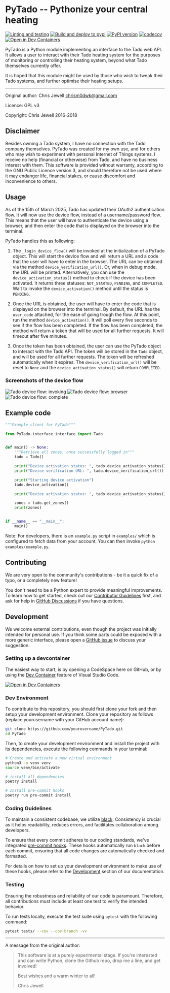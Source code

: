 # PyTado -- Pythonize your central heating

[![Linting and testing](https://github.com/wmalgadey/PyTado/actions/workflows/lint-and-test-matrix.yml/badge.svg)](https://github.com/wmalgadey/PyTado/actions/workflows/lint-and-test-matrix.yml)
[![Build and deploy to pypi](https://github.com/wmalgadey/PyTado/actions/workflows/publish-to-pypi.yml/badge.svg?event=release)](https://github.com/wmalgadey/PyTado/actions/workflows/publish-to-pypi.yml)
[![PyPI version](https://badge.fury.io/py/python-tado.svg)](https://badge.fury.io/py/python-tado)
[![codecov](https://codecov.io/github/wmalgadey/PyTado/graph/badge.svg?token=14TT00IWJI)](https://codecov.io/github/wmalgadey/PyTado)
[![Open in Dev Containers][devcontainer-shield]][devcontainer]

PyTado is a Python module implementing an interface to the Tado web API. It allows a user to interact with their
Tado heating system for the purposes of monitoring or controlling their heating system, beyond what Tado themselves
currently offer.

It is hoped that this module might be used by those who wish to tweak their Tado systems, and further optimise their
heating setups.

---

Original author: Chris Jewell <chrism0dwk@gmail.com>

Licence: GPL v3

Copyright: Chris Jewell 2016-2018

## Disclaimer

Besides owning a Tado system, I have no connection with the Tado company themselves. PyTado was created for my own use,
and for others who may wish to experiment with personal Internet of Things systems. I receive no help (financial or
otherwise) from Tado, and have no business interest with them. This software is provided without warranty, according to
the GNU Public Licence version 3, and should therefore not be used where it may endanger life, financial stakes, or
cause discomfort and inconvenience to others.

## Usage

As of the 15th of March 2025, Tado has updated their OAuth2 authentication flow. It will now use the device flow, instead of a username/password flow. This means that the user will have to authenticate the device using a browser, and then enter the code that is displayed on the browser into the terminal.

PyTado handles this as following:

1. The `_login_device_flow()` will be invoked at the initialization of a PyTado object. This will start the device flow and will return a URL and a code that the user will have to enter in the browser. The URL can be obtained via the method `device_verification_url()`. Or, when in debug mode, the URL will be printed. Alternatively, you can use the `device_activation_status()` method to check if the device has been activated. It returns three statuses: `NOT_STARTED`, `PENDING`, and `COMPLETED`. Wait to invoke the `device_activation()` method until the status is `PENDING`.

2. Once the URL is obtained, the user will have to enter the code that is displayed on the browser into the terminal. By default, the URL has the `user_code` attached, for the ease of going trough the flow. At this point, run the method `device_activation()`. It will poll every five seconds to see if the flow has been completed. If the flow has been completed, the method will return a token that will be used for all further requests. It will timeout after five minutes.

3. Once the token has been obtained, the user can use the PyTado object to interact with the Tado API. The token will be stored in the `Tado` object, and will be used for all further requests. The token will be refreshed automatically when it expires.
The `device_verification_url()` will be reset to `None` and the `device_activation_status()` will return `COMPLETED`.

### Screenshots of the device flow

![Tado device flow: invoking](/screenshots/tado-device-flow-0.png)
![Tado device flow: browser](/screenshots/tado-device-flow-1.png)
![Tado device flow: complete](/screenshots/tado-device-flow-2.png)

## Example code

```python
"""Example client for PyTado"""

from PyTado.interface.interface import Tado


def main() -> None:
    """Retrieve all zones, once successfully logged in"""
    tado = Tado()

    print("Device activation status: ", tado.device_activation_status())
    print("Device verification URL: ", tado.device_verification_url())

    print("Starting device activation")
    tado.device_activation()

    print("Device activation status: ", tado.device_activation_status())

    zones = tado.get_zones()
    print(zones)


if __name__ == "__main__":
    main()
```

Note: For developers, there is an `example.py` script in `examples/` which is configured to fetch data from your account.
You can then invoke `python examples/example.py`.


## Contributing

We are very open to the community's contributions - be it a quick fix of a typo, or a completely new feature!

You don't need to be a Python expert to provide meaningful improvements. To learn how to get started, check out our
[Contributor Guidelines](https://github.com/wmalgadey/econnect-python/blob/main/CONTRIBUTING.md) first, and ask for help
in [GitHub Discussions](https://github.com/wmalgadey/PyTado/discussions) if you have questions.

## Development

We welcome external contributions, even though the project was initially intended for personal use. If you think some
parts could be exposed with a more generic interface, please open a [GitHub issue](https://github.com/wmalgadey/PyTado/issues)
to discuss your suggestion.

### Setting up a devcontainer

The easiest way to start, is by opening a CodeSpace here on GitHub, or by using
the [Dev Container][devcontainer] feature of Visual Studio Code.

[![Open in Dev Containers][devcontainer-shield]][devcontainer]

### Dev Environment

To contribute to this repository, you should first clone your fork and then setup your development environment. Clone
your repository as follows (replace yourusername with your GitHub account name):

```bash
git clone https://github.com/yourusername/PyTado.git
cd PyTado
```

Then, to create your development environment and install the project with its dependencies, execute the following
commands in your terminal:

```bash
# Create and activate a new virtual environment
python3 -m venv venv
source venv/bin/activate

# install all dependencies
poetry install

# Install pre-commit hooks
poetry run pre-commit install
```

### Coding Guidelines

To maintain a consistent codebase, we utilize [black][1]. Consistency is crucial as it helps readability, reduces errors,
and facilitates collaboration among developers.

To ensure that every commit adheres to our coding standards, we've integrated [pre-commit hooks][2]. These hooks
automatically run `black` before each commit, ensuring that all code changes are automatically checked and formatted.

For details on how to set up your development environment to make use of these hooks, please refer to the
[Development][3] section of our documentation.

[1]: https://github.com/ambv/black
[2]: https://pre-commit.com/
[3]: https://github.com/wmalgadey/PyTado#development

### Testing

Ensuring the robustness and reliability of our code is paramount. Therefore, all contributions must include at least one
test to verify the intended behavior.

To run tests locally, execute the test suite using `pytest` with the following command:

```bash
pytest tests/ --cov --cov-branch -vv
```

---

A message from the original author:

> This software is at a purely experimental stage. If you're interested and can write Python, clone the Github repo,
> drop me a line, and get involved!
>
> Best wishes and a warm winter to all!
>
> Chris Jewell


[devcontainer-shield]: https://img.shields.io/static/v1?label=Dev%20Containers&message=Open&color=blue&logo=visualstudiocode
[devcontainer]: https://vscode.dev/redirect?url=vscode://ms-vscode-remote.remote-containers/cloneInVolume?url=https://github.com/wmalgadey/PyTado
